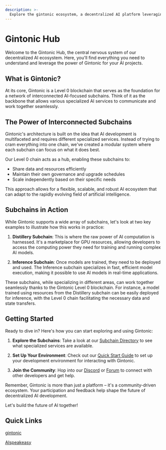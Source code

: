 ```yaml
---
description: >-
  Explore the gintonic ecosystem, a decentralized AI platform leveraging blockchain technology. Learn about our specialized subchains for AI tasks, the GIN token economy, and how we're revolutionizing AI development and deployment. Discover how gintonic democratizes access to advanced AI technologies and fosters collaborative innovation in the AI industry.
---
```


# Gintonic Hub

Welcome to the Gintonic Hub, the central nervous system of our decentralized AI ecosystem. Here, you'll find everything you need to understand and leverage the power of Gintonic for your AI projects.

## What is Gintonic?

At its core, Gintonic is a Level 0 blockchain that serves as the foundation for a network of interconnected AI-focused subchains. Think of it as the backbone that allows various specialized AI services to communicate and work together seamlessly.

## The Power of Interconnected Subchains

Gintonic's architecture is built on the idea that AI development is multifaceted and requires different specialized services. Instead of trying to cram everything into one chain, we've created a modular system where each subchain can focus on what it does best.

Our Level 0 chain acts as a hub, enabling these subchains to:
- Share data and resources efficiently
- Maintain their own governance and upgrade schedules
- Scale independently based on their specific needs

This approach allows for a flexible, scalable, and robust AI ecosystem that can adapt to the rapidly evolving field of artificial intelligence.

## Subchains in Action

While Gintonic supports a wide array of subchains, let's look at two key examples to illustrate how this works in practice:

1. **Distillery Subchain**: This is where the raw power of AI computation is harnessed. It's a marketplace for GPU resources, allowing developers to access the computing power they need for training and running complex AI models.

2. **Inference Subchain**: Once models are trained, they need to be deployed and used. The Inference subchain specializes in fast, efficient model execution, making it possible to use AI models in real-time applications.

These subchains, while specializing in different areas, can work together seamlessly thanks to the Gintonic Level 0 blockchain. For instance, a model trained using resources from the Distillery subchain can be easily deployed for inference, with the Level 0 chain facilitating the necessary data and state transfers.

## Getting Started

Ready to dive in? Here's how you can start exploring and using Gintonic:

1. **Explore the Subchains**: Take a look at our [Subchain Directory](link-to-directory) to see what specialized services are available.

2. **Set Up Your Environment**: Check out our [Quick Start Guide](link-to-guide) to set up your development environment for interacting with Gintonic.

3. **Join the Community**: Hop into our [Discord](link-to-discord) or [Forum](link-to-forum) to connect with other developers and get help.

Remember, Gintonic is more than just a platform – it's a community-driven ecosystem. Your participation and feedback help shape the future of decentralized AI development.

Let's build the future of AI together!
## Quick Links

[gintonic](https://console.gintonic.ai/)

[AIspeakeasy ](https://aispeakeasy.com/)
